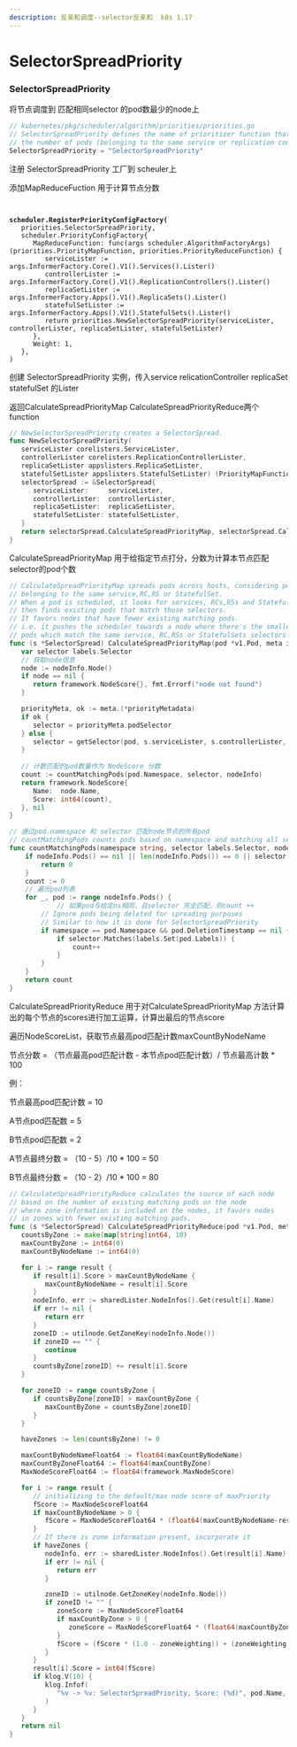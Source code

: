 ```yaml
---
description: 反亲和调度--selector反亲和  k8s 1.17
---
```


# SelectorSpreadPriority

### SelectorSpreadPriority&#x20;

将节点调度到 匹配相同selector 的pod数最少的node上

```go
// kubernetes/pkg/scheduler/algorithm/priorities/priorities.go 
// SelectorSpreadPriority defines the name of prioritizer function that spreads pods by minimizing
// the number of pods (belonging to the same service or replication controller) on the same node.
SelectorSpreadPriority = "SelectorSpreadPriority"
```

注册 SelectorSpreadPriority 工厂到 scheuler上

添加MapReduceFuction 用于计算节点分数

<pre class="language-go"><code class="lang-go"><strong>
</strong><strong>
</strong><strong>scheduler.RegisterPriorityConfigFactory(
</strong>   priorities.SelectorSpreadPriority,
   scheduler.PriorityConfigFactory{
      MapReduceFunction: func(args scheduler.AlgorithmFactoryArgs) (priorities.PriorityMapFunction, priorities.PriorityReduceFunction) {
         serviceLister := args.InformerFactory.Core().V1().Services().Lister()
         controllerLister := args.InformerFactory.Core().V1().ReplicationControllers().Lister()
         replicaSetLister := args.InformerFactory.Apps().V1().ReplicaSets().Lister()
         statefulSetLister := args.InformerFactory.Apps().V1().StatefulSets().Lister()
         return priorities.NewSelectorSpreadPriority(serviceLister, controllerLister, replicaSetLister, statefulSetLister)
      },
      Weight: 1,
   },
)
</code></pre>

创建 SelectorSpreadPriority  实例，传入service relicationController replicaSet statefulSet  的Lister

返回CalculateSpreadPriorityMap CalculateSpreadPriorityReduce两个function

```go
// NewSelectorSpreadPriority creates a SelectorSpread.
func NewSelectorSpreadPriority(
   serviceLister corelisters.ServiceLister,
   controllerLister corelisters.ReplicationControllerLister,
   replicaSetLister appslisters.ReplicaSetLister,
   statefulSetLister appslisters.StatefulSetLister) (PriorityMapFunction, PriorityReduceFunction) {
   selectorSpread := &SelectorSpread{
      serviceLister:     serviceLister,
      controllerLister:  controllerLister,
      replicaSetLister:  replicaSetLister,
      statefulSetLister: statefulSetLister,
   }
   return selectorSpread.CalculateSpreadPriorityMap, selectorSpread.CalculateSpreadPriorityReduce
}
```

CalculateSpreadPriorityMap 用于给指定节点打分，分数为计算本节点匹配selector的pod个数

```go
// CalculateSpreadPriorityMap spreads pods across hosts, considering pods
// belonging to the same service,RC,RS or StatefulSet.
// When a pod is scheduled, it looks for services, RCs,RSs and StatefulSets that match the pod,
// then finds existing pods that match those selectors.
// It favors nodes that have fewer existing matching pods.
// i.e. it pushes the scheduler towards a node where there's the smallest number of
// pods which match the same service, RC,RSs or StatefulSets selectors as the pod being scheduled.
func (s *SelectorSpread) CalculateSpreadPriorityMap(pod *v1.Pod, meta interface{}, nodeInfo *schedulernodeinfo.NodeInfo) (framework.NodeScore, error) {
   var selector labels.Selector
   // 获取node信息
   node := nodeInfo.Node()
   if node == nil {
      return framework.NodeScore{}, fmt.Errorf("node not found")
   }

   priorityMeta, ok := meta.(*priorityMetadata)
   if ok {
      selector = priorityMeta.podSelector
   } else {
      selector = getSelector(pod, s.serviceLister, s.controllerLister, s.replicaSetLister, s.statefulSetLister)
   }
   
   // 计数匹配的pod数量作为 NodeScore 分数
   count := countMatchingPods(pod.Namespace, selector, nodeInfo)
   return framework.NodeScore{
      Name:  node.Name,
      Score: int64(count),
   }, nil
}

// 通过pod.namespace 和 selector 匹配node节点的所有pod
// countMatchingPods counts pods based on namespace and matching all selectors
func countMatchingPods(namespace string, selector labels.Selector, nodeInfo *schedulernodeinfo.NodeInfo) int {
	if nodeInfo.Pods() == nil || len(nodeInfo.Pods()) == 0 || selector.Empty() {
		return 0
	}
	count := 0
	// 遍历pod列表
	for _, pod := range nodeInfo.Pods() {
	        // 如果pod与给定ns相同，且selector 完全匹配，则count ++
		// Ignore pods being deleted for spreading purposes
		// Similar to how it is done for SelectorSpreadPriority
		if namespace == pod.Namespace && pod.DeletionTimestamp == nil {
			if selector.Matches(labels.Set(pod.Labels)) {
				count++
			}
		}
	}
	return count
}
```



CalculateSpreadPriorityReduce 用于对CalculateSpreadPriorityMap 方法计算出的每个节点的scores进行加工运算，计算出最后的节点score

遍历NodeScoreList，获取节点最高pod匹配计数maxCountByNodeName

&#x20;节点分数 = （节点最高pod匹配计数 - 本节点pod匹配计数）/ 节点最高计数 \* 100

例：

节点最高pod匹配计数 = 10&#x20;

A节点pod匹配数 = 5 &#x20;

B节点pod匹配数 = 2

A节点最终分数 = （10 - 5）/10 \* 100 = 50

B节点最终分数 = （10 - 2）/10 \* 100 = 80

```go
// CalculateSpreadPriorityReduce calculates the source of each node
// based on the number of existing matching pods on the node
// where zone information is included on the nodes, it favors nodes
// in zones with fewer existing matching pods.
func (s *SelectorSpread) CalculateSpreadPriorityReduce(pod *v1.Pod, meta interface{}, sharedLister schedulerlisters.SharedLister, result framework.NodeScoreList) error {
   countsByZone := make(map[string]int64, 10)
   maxCountByZone := int64(0)
   maxCountByNodeName := int64(0)

   for i := range result {
      if result[i].Score > maxCountByNodeName {
         maxCountByNodeName = result[i].Score
      }
      nodeInfo, err := sharedLister.NodeInfos().Get(result[i].Name)
      if err != nil {
         return err
      }
      zoneID := utilnode.GetZoneKey(nodeInfo.Node())
      if zoneID == "" {
         continue
      }
      countsByZone[zoneID] += result[i].Score
   }

   for zoneID := range countsByZone {
      if countsByZone[zoneID] > maxCountByZone {
         maxCountByZone = countsByZone[zoneID]
      }
   }

   haveZones := len(countsByZone) != 0

   maxCountByNodeNameFloat64 := float64(maxCountByNodeName)
   maxCountByZoneFloat64 := float64(maxCountByZone)
   MaxNodeScoreFloat64 := float64(framework.MaxNodeScore)

   for i := range result {
      // initializing to the default/max node score of maxPriority
      fScore := MaxNodeScoreFloat64
      if maxCountByNodeName > 0 {
         fScore = MaxNodeScoreFloat64 * (float64(maxCountByNodeName-result[i].Score) / maxCountByNodeNameFloat64)
      }
      // If there is zone information present, incorporate it
      if haveZones {
         nodeInfo, err := sharedLister.NodeInfos().Get(result[i].Name)
         if err != nil {
            return err
         }

         zoneID := utilnode.GetZoneKey(nodeInfo.Node())
         if zoneID != "" {
            zoneScore := MaxNodeScoreFloat64
            if maxCountByZone > 0 {
               zoneScore = MaxNodeScoreFloat64 * (float64(maxCountByZone-countsByZone[zoneID]) / maxCountByZoneFloat64)
            }
            fScore = (fScore * (1.0 - zoneWeighting)) + (zoneWeighting * zoneScore)
         }
      }
      result[i].Score = int64(fScore)
      if klog.V(10) {
         klog.Infof(
            "%v -> %v: SelectorSpreadPriority, Score: (%d)", pod.Name, result[i].Name, int64(fScore),
         )
      }
   }
   return nil
}
```

